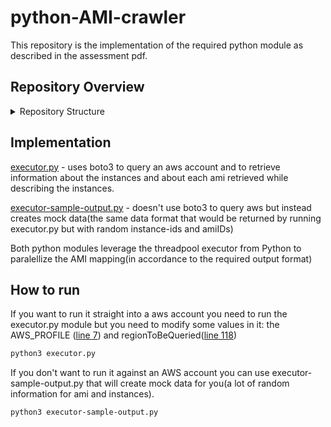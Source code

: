 # python-AMI-crawler
This repository is the implementation of the required python module as described in the assessment pdf.


## Repository Overview
<details>
<summary>Repository Structure</summary>

```text
.
├── README.md
├── Infrastructure Engineering - Coding Proficiency Assessment.pdf #requirements 
├── executor-sample-output.py
└── executor.py

```
</details>

## Implementation
[executor.py](https://github.com/tudoricc/python-AMI-crawler/blob/main/executor.py) - uses boto3 to query an aws account and to retrieve information about the instances and about each ami retrieved while describing the instances.

[executor-sample-output.py](https://github.com/tudoricc/python-AMI-crawler/blob/main/executor-sample-output.py) - doesn't use boto3 to query aws but instead creates mock data(the same data format that would be returned by running executor.py but with random instance-ids and amiIDs)

Both python modules  leverage the threadpool executor from Python to paralellize the AMI mapping(in accordance to the required output format)

## How to run
If you want to run it straight into a aws account you need to run the executor.py module but you need to modify some values in it: the AWS_PROFILE ([line 7](https://github.com/tudoricc/python-AMI-crawler/blob/main/executor.py#L7)) and regionToBeQueried([line 118](https://github.com/tudoricc/python-AMI-crawler/blob/main/executor.py#L118))
```bash
python3 executor.py
```

If you don't want to run it against an AWS account you can use  executor-sample-output.py that will create mock data for you(a lot of random information for ami and instances).
```bash
python3 executor-sample-output.py
```
